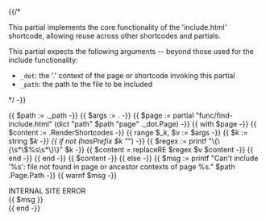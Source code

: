 {{/*

This partial implements the core functionality of the 'include.html' shortcode,
allowing reuse across other shortcodes and partials.

This partial expects the following arguments -- beyond those used for the
include functionality:

- `_dot`: the '.' context of the page or shortcode invoking this partial
- `_path`: the path to the file to be included

*/ -}}

{{ $path := ._path -}}
{{ $args := . -}}
{{ $page := partial "func/find-include.html"  (dict "path" $path "page" ._dot.Page) -}}
{{ with $page -}}
  {{ $content := .RenderShortcodes -}}
  {{ range $_k, $v := $args -}}
    {{ $k := string $_k -}}
    {{ if not (hasPrefix $k "_") -}}
      {{ $regex := printf "\\{\\{\\s*\\$%s\\s*\\}\\}" $k -}}
      {{ $content = replaceRE $regex $v $content -}}
    {{ end -}}
  {{ end -}}
  {{ $content -}}
{{ else -}}
  {{ $msg := printf
      "Can't include '%s': file not found in page or ancestor contexts of page %s."
      $path .Page.Path -}}
  {{ warnf $msg -}}

  <div class="alert alert-warning">
  <div class="h4 alert-heading">INTERNAL SITE ERROR</div>
  {{ $msg }}
  </div>
{{ end -}}
